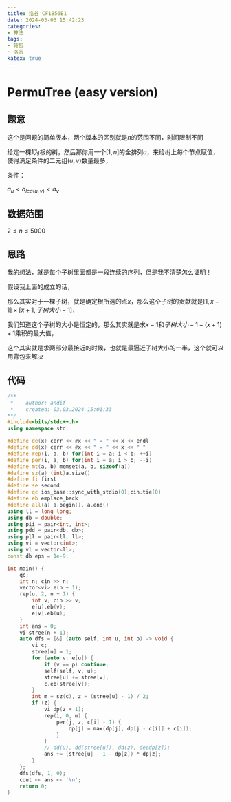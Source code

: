```yaml
---
title: 洛谷 CF1856E1
date: 2024-03-03 15:42:23
categories:
- 算法
tags: 
- 背包
- 洛谷
katex: true
---
```


# PermuTree (easy version)

## 题意

这个是问题的简单版本，两个版本的区别就是$n$的范围不同，时间限制不同

给定一棵$1$为根的树，然后那你用一个$[1, n]$的全排列$a$，来给树上每个节点赋值，使得满足条件的二元组$(u, v)$数量最多，

条件：

$a_u < a_{lca(u, v)} < a_v$

## 数据范围

$2 \leq n \leq 5000$


## 思路

我的想法，就是每个子树里面都是一段连续的序列，但是我不清楚怎么证明！

假设我上面的成立的话，

那么其实对于一棵子树，就是确定根所选的点$x$，那么这个子树的贡献就是$[1, x - 1] \times [x + 1, 子树大小 - 1]$，

我们知道这个子树的大小是恒定的，那么其实就是求$x - 1$和$子树大小-1-(x+1)+1$乘积的最大值，

这个其实就是求两部分最接近的时候，也就是最逼近子树大小的一半，这个就可以用背包来解决


## 代码
```c++
/**
 *    author: andif
 *    created: 03.03.2024 15:01:33
**/
#include<bits/stdc++.h>
using namespace std;

#define de(x) cerr << #x << " = " << x << endl
#define dd(x) cerr << #x << " = " << x << " "
#define rep(i, a, b) for(int i = a; i < b; ++i)
#define per(i, a, b) for(int i = a; i > b; --i)
#define mt(a, b) memset(a, b, sizeof(a))
#define sz(a) (int)a.size()
#define fi first
#define se second
#define qc ios_base::sync_with_stdio(0);cin.tie(0)
#define eb emplace_back
#define all(a) a.begin(), a.end()
using ll = long long;
using db = double;
using pii = pair<int, int>;
using pdd = pair<db, db>;
using pll = pair<ll, ll>;
using vi = vector<int>;
using vl = vector<ll>;
const db eps = 1e-9;

int main() {
    qc;
    int n; cin >> n;
    vector<vi> e(n + 1);
    rep(u, 2, n + 1) {
        int v; cin >> v;
        e[u].eb(v);
        e[v].eb(u);
    }
    int ans = 0;
    vi stree(n + 1);
    auto dfs = [&] (auto self, int u, int p) -> void {
        vi c;
        stree[u] = 1;
        for (auto v: e[u]) {
            if (v == p) continue;
            self(self, v, u);
            stree[u] += stree[v];
            c.eb(stree[v]);
        }
        int m = sz(c), z = (stree[u] - 1) / 2;
        if (z) {
            vi dp(z + 1);
            rep(i, 0, m) {
                per(j, z, c[i] - 1) {
                    dp[j] = max(dp[j], dp[j - c[i]] + c[i]);
                }
            }
            // dd(u), dd(stree[u]), dd(z), de(dp[z]);
            ans += (stree[u] - 1 - dp[z]) * dp[z];
        }
    };
    dfs(dfs, 1, 0);
    cout << ans << '\n';
    return 0;
}
```
